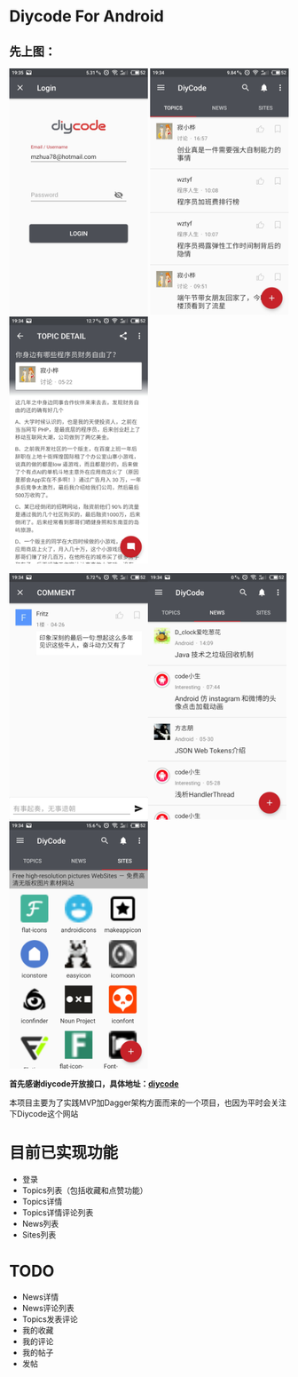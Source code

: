 # Diycode For Android

## 先上图：

<img src="/art/login.jpg" width="250px"/>   <img src="/art/topics.jpg" width="250px"/>   <img src="/art/topic_detail.jpg" width="250px"/>


<img src="/art/topic_comment.jpg" width="250px"/><img src="/art/news.jpg" width="250px"/><img src="/art/sites.jpg" width="250px"/>


**首先感谢diycode开放接口，具体地址：[diycode](https://www.diycode.cc/)**

本项目主要为了实践MVP加Dagger架构方面而来的一个项目，也因为平时会关注下Diycode这个网站

# 目前已实现功能

* 登录
* Topics列表（包括收藏和点赞功能）
* Topics详情
* Topics详情评论列表
* News列表
* Sites列表

# TODO

* News详情
* News评论列表
* Topics发表评论
* 我的收藏
* 我的评论
* 我的帖子
* 发帖
